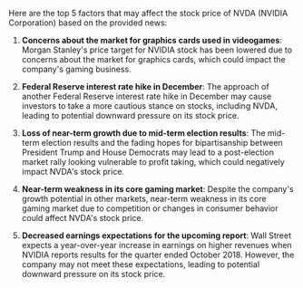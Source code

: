 Here are the top 5 factors that may affect the stock price of NVDA (NVIDIA Corporation) based on the provided news:

1. **Concerns about the market for graphics cards used in videogames**: Morgan Stanley's price target for NVIDIA stock has been lowered due to concerns about the market for graphics cards, which could impact the company's gaming business.

2. **Federal Reserve interest rate hike in December**: The approach of another Federal Reserve interest rate hike in December may cause investors to take a more cautious stance on stocks, including NVDA, leading to potential downward pressure on its stock price.

3. **Loss of near-term growth due to mid-term election results**: The mid-term election results and the fading hopes for bipartisanship between President Trump and House Democrats may lead to a post-election market rally looking vulnerable to profit taking, which could negatively impact NVDA's stock price.

4. **Near-term weakness in its core gaming market**: Despite the company's growth potential in other markets, near-term weakness in its core gaming market due to competition or changes in consumer behavior could affect NVDA's stock price.

5. **Decreased earnings expectations for the upcoming report**: Wall Street expects a year-over-year increase in earnings on higher revenues when NVIDIA reports results for the quarter ended October 2018. However, the company may not meet these expectations, leading to potential downward pressure on its stock price.